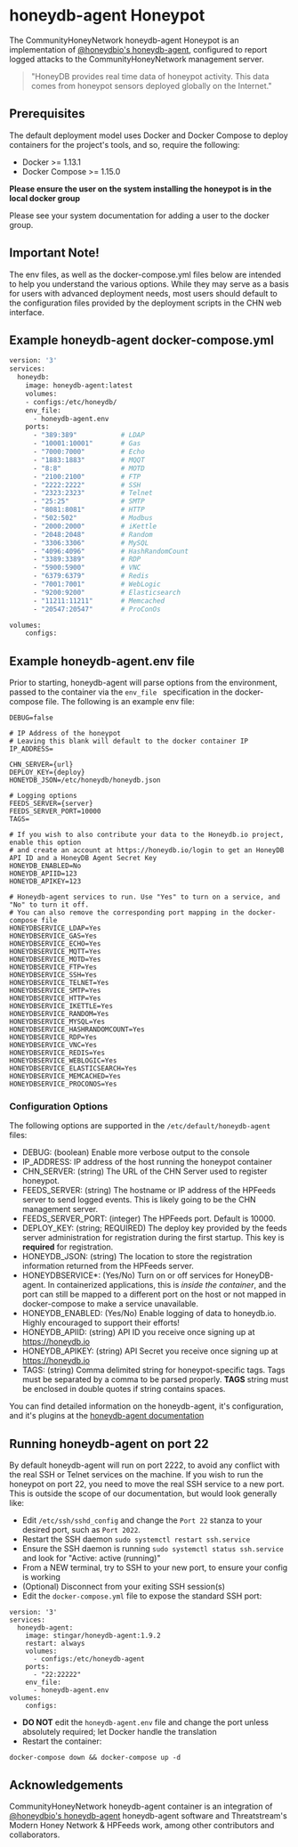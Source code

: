 honeydb-agent Honeypot
===============

The CommunityHoneyNetwork honeydb-agent Honeypot is an implementation of [@honeydbio's honeydb-agent](https://github.com/honeydbio), configured to report logged attacks to the CommunityHoneyNetwork management server.

> "HoneyDB provides real time data of honeypot activity. This data comes from honeypot sensors deployed globally on the Internet."
## Prerequisites

The default deployment model uses Docker and Docker Compose to deploy containers for the project's tools, and so, require the following:

* Docker >= 1.13.1
* Docker Compose >= 1.15.0

**Please ensure the user on the system installing the honeypot is in the local
 docker group**
 
 Please see your system documentation for adding a user to the docker group.

## Important Note!
The env files, as well as the docker-compose.yml files below are intended 
to help you understand the various options. While they may serve as a basis 
for users with advanced deployment needs, most users should default to the 
configuration files provided by the deployment scripts in the CHN web interface.

## Example honeydb-agent docker-compose.yml
```dockerfile
version: '3'
services:
  honeydb:
    image: honeydb-agent:latest
    volumes:
    - configs:/etc/honeydb/
    env_file:
      - honeydb-agent.env
    ports:
      - "389:389"           # LDAP
      - "10001:10001"       # Gas
      - "7000:7000"         # Echo
      - "1883:1883"         # MQQT
      - "8:8"               # MOTD
      - "2100:2100"         # FTP
      - "2222:2222"         # SSH
      - "2323:2323"         # Telnet
      - "25:25"             # SMTP
      - "8081:8081"         # HTTP
      - "502:502"           # Modbus
      - "2000:2000"         # iKettle
      - "2048:2048"         # Random
      - "3306:3306"         # MySQL
      - "4096:4096"         # HashRandomCount
      - "3389:3389"         # RDP
      - "5900:5900"         # VNC
      - "6379:6379"         # Redis
      - "7001:7001"         # WebLogic
      - "9200:9200"         # Elasticsearch
      - "11211:11211"       # Memcached
      - "20547:20547"       # ProConOs

volumes:
    configs:
```
## Example honeydb-agent.env file

Prior to starting, honeydb-agent will parse options from the environment, passed to the container via the `env_file
` specification in the docker-compose file. The following is an example env file:

```
DEBUG=false

# IP Address of the honeypot
# Leaving this blank will default to the docker container IP
IP_ADDRESS=

CHN_SERVER={url}
DEPLOY_KEY={deploy}
HONEYDB_JSON=/etc/honeydb/honeydb.json

# Logging options
FEEDS_SERVER={server}
FEEDS_SERVER_PORT=10000
TAGS=

# If you wish to also contribute your data to the Honeydb.io project, enable this option
# and create an account at https://honeydb.io/login to get an HoneyDB API ID and a HoneyDB Agent Secret Key
HONEYDB_ENABLED=No
HONEYDB_APIID=123
HONEYDB_APIKEY=123

# Honeydb-agent services to run. Use "Yes" to turn on a service, and "No" to turn it off.
# You can also remove the corresponding port mapping in the docker-compose file
HONEYDBSERVICE_LDAP=Yes
HONEYDBSERVICE_GAS=Yes
HONEYDBSERVICE_ECHO=Yes
HONEYDBSERVICE_MQTT=Yes
HONEYDBSERVICE_MOTD=Yes
HONEYDBSERVICE_FTP=Yes
HONEYDBSERVICE_SSH=Yes
HONEYDBSERVICE_TELNET=Yes
HONEYDBSERVICE_SMTP=Yes
HONEYDBSERVICE_HTTP=Yes
HONEYDBSERVICE_IKETTLE=Yes
HONEYDBSERVICE_RANDOM=Yes
HONEYDBSERVICE_MYSQL=Yes
HONEYDBSERVICE_HASHRANDOMCOUNT=Yes
HONEYDBSERVICE_RDP=Yes
HONEYDBSERVICE_VNC=Yes
HONEYDBSERVICE_REDIS=Yes
HONEYDBSERVICE_WEBLOGIC=Yes
HONEYDBSERVICE_ELASTICSEARCH=Yes
HONEYDBSERVICE_MEMCACHED=Yes
HONEYDBSERVICE_PROCONOS=Yes
```

### Configuration Options

The following options are supported in the `/etc/default/honeydb-agent` files:

* DEBUG: (boolean) Enable more verbose output to the console
* IP_ADDRESS: IP address of the host running the honeypot container
* CHN_SERVER: (string) The URL of the CHN Server used to register honeypot.
* FEEDS_SERVER: (string) The hostname or IP address of the HPFeeds server to send logged events.  This is likely going to be the CHN management server.
* FEEDS_SERVER_PORT: (integer) The HPFeeds port.  Default is 10000.
* DEPLOY_KEY: (string; REQUIRED) The deploy key provided by the feeds server administration for registration during the first startup.  This key is **required** for registration.
* HONEYDB_JSON: (string) The location to store the registration information returned from the HPFeeds server.
* HONEYDBSERVICE*: (Yes/No) Turn on or off services for HoneyDB-agent.  In containerized applications, this is _inside the container_, and the port can still be mapped to a different port on the host or not mapped in docker-compose to make a service unavailable.
* HONEYDB_ENABLED: (Yes/No) Enable logging of data to honeydb.io. Highly encouraged to support their efforts!
* HONEYDB_APIID: (string) API ID you receive once signing up at https://honeydb.io
* HONEYDB_APIKEY: (string) API Secret you receive once signing up at https://honeydb.io
* TAGS: (string) Comma delimited string for honeypot-specific tags. Tags must be separated by a comma to be parsed properly. 
**TAGS** string must be enclosed in double quotes if string contains spaces.

You can find detailed information on the honeydb-agent, it's configuration, and it's plugins at the [honeydb-agent documentation](https://honeydb-agent-docs.readthedocs.io/en/latest/configuration/) 

## Running honeydb-agent on port 22

By default honeydb-agent will run on port 2222, to avoid any conflict with the real SSH or Telnet services on the machine. If you wish to run the honeypot on port 22, you need to move the real SSH service to a new port. This is outside the scope of our documentation, but would look generally like:

* Edit `/etc/ssh/sshd_config` and change the `Port 22` stanza to your desired port, such as `Port 2022`.
* Restart the SSH daemon `sudo systemctl restart ssh.service`
* Ensure the SSH daemon is running `sudo systemctl status ssh.service` and look for "Active: active (running)"
* From a NEW terminal, try to SSH to your new port, to ensure your config is working
* (Optional) Disconnect from your exiting SSH session(s)
* Edit the `docker-compose.yml` file to expose the standard SSH port:
```
version: '3'
services:
  honeydb-agent:
    image: stingar/honeydb-agent:1.9.2
    restart: always
    volumes:
      - configs:/etc/honeydb-agent
    ports:
      - "22:22222"
    env_file:
      - honeydb-agent.env
volumes:
    configs:
```
* **DO NOT** edit the `honeydb-agent.env` file and change the port unless absolutely required; let Docker handle the
 translation
* Restart the container:
```
docker-compose down && docker-compose up -d
```
 
## Acknowledgements

CommunityHoneyNetwork honeydb-agent container is an integration of [@honeydbio's honeydb-agent](https://github.com/honeydbio) honeydb-agent software and Threatstream's Modern Honey Network & HPFeeds work, among other contributors and collaborators.
